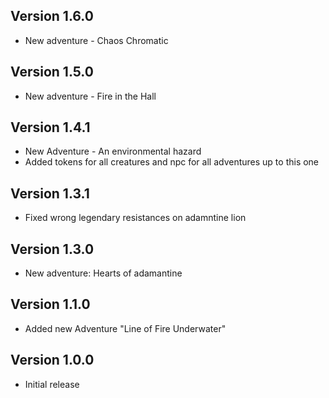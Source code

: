 ## Version 1.6.0
- New adventure - Chaos Chromatic

## Version 1.5.0
- New adventure - Fire in the Hall

## Version 1.4.1
- New Adventure - An environmental hazard
- Added tokens for all creatures and npc for all adventures up to this one

## Version 1.3.1
- Fixed wrong legendary resistances on adamntine lion

## Version 1.3.0
- New adventure: Hearts of adamantine

## Version 1.1.0
- Added new Adventure "Line of Fire Underwater"

## Version 1.0.0
- Initial release